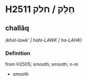 # H2511 חַלָּק / חלק

## challâq

_(khal-lawk' | hahl-LAWK | ha-LAHK)_

### Definition

from H2505; smooth; smooth; n-m

- smooth
